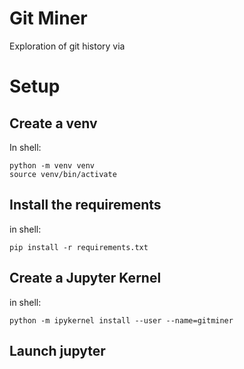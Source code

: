 # Git Miner

Exploration of git history via 


# Setup

## Create a venv

In shell:

	python -m venv venv
	source venv/bin/activate

## Install the requirements

in shell:

	pip install -r requirements.txt



## Create a Jupyter Kernel
in shell:

	python -m ipykernel install --user --name=gitminer
	
## Launch jupyter

